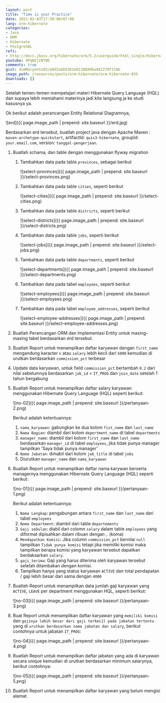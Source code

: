 ```yaml
---
layout: post
title: "Time is your Practice"
date: 2021-02-03T17:50:08+07:00
lang: orm-hibernate
categories:
- Java
- ORM
- Hibernate
- PostgreSQL
refs: 
- http://docs.jboss.org/hibernate/orm/5.2/userguide/html_single/Hibernate_User_Guide.html
youtube: 4PqWZjCN70E
comments: true
gist: dimMaryanto93/e8d2abb5361e811860d6a462270f119b
image_path: /resources/posts/orm-hibernate/orm-hibernate-035
downloads: []
---
```


Setelah temen-temen mempelajari materi Hibernate Query Language (HQL) dan supaya lebih memahami materinya jadi kita langsung ja ke studi kasusnya ya.

Ok berikut adalah perancangan Entity Relational Diagramnya, 

![erd]({{ page.image_path | prepend: site.baseurl }}/erd.jpg)

Berdasarkan erd tersebut, buatlah project java dengan Apache Maven : `maven-archetype-quickstart`, artifactId: `quis3-hibernate`, groupId: `your.email.com`, version: `tanggal-pengerjaan`.

1. Buatlah schama, dan table dengan menggunakan flyway migration
    1. Tambahkan data pada table `provinces`, sebagai berikut

        ![select-provinces]({{ page.image_path | prepend: site.baseurl  }}/select-provinces.png)
    
    2. Tambahkan data pada table `cities`, seperti berikut

        ![select-cities]({{ page.image_path | prepend: site.baseurl  }}/select-cities.png)

    3. Tambahkan data pada table `districts`, seperti berikut

        ![select-districts]({{ page.image_path | prepend: site.baseurl  }}/select-districts.png)

    4. Tambahkan data pada table `jobs`, seperti berikut

        ![select-jobs]({{ page.image_path | prepend: site.baseurl  }}/select-jobs.png)

    5. Tambahkan data pada table `departments`, seperti berikut
        
        ![select-departments]({{ page.image_path | prepend: site.baseurl  }}/select-departments.png)

    6. Tambahkan data pada tabel `employees`, seperti berikut

        ![select-employees]({{ page.image_path | prepend: site.baseurl  }}/select-employees.png)

    7. Tambahkan data pada tabel `employee_addresses`, seperti berikut

        ![select-employee-addresses]({{ page.image_path | prepend: site.baseurl  }}/select-employee-addresses.png)

2. Buatlah Perancangan ORM dan Implementasi Entity untuk masing-masing tabel berdasarkan erd tersebut.

3. Buatlah Report untuk menampilkan daftar karyawan dengan `first_name` mengandung karacter `n` atau `salary` lebih kecil dari `5000` kemudian di urutkan berdasarkan `commission_pct` terbesar

4. Update data karyawan, untuk field `commission_pct` bertambah `0.2` dari nilai sebelumnya berdasarkan `job_id` = `IT_PROG` dan `join_date` setelah 1 tahun bergabung

5. Buatlah Report untuk menampilkan daftar salary karyawan menggunakan Hibernate Query Language (HQL) seperti berikut:

    ![no-02]({{ page.image_path | prepend: site.baseurl  }}/pertanyaan-2.png)

    Berikut adalah ketentuannya:

    1. `nama_karyawan`: gabungkan ke dua kolom `fist_name` dan `last_name`
    2. `Nama Bagian`: diambil dari kolom `depertment_name` di tabel `departments`
    3. `manager_name`: diambil dari kolom `first_name` dan `last_name` berdasarkan `manager_id` di tabel `employees`, jika tidak punya manager tampilkan 'Saya tidak punya manager'
    4. `Nama Jabatan`: dimabil dari kolom `job_title` di tabel `jobs`
    5. Diurutkan `manager_name` dan `nama_karyawan`

6. Buatlah Report untuk menampilkan daftar nama karywan berserta managernya menggunakan Hibernate Query Language (HQL) seperti berikut:
    
    ![no-01]({{ page.image_path | prepend: site.baseurl  }}/pertanyaan-1.png)
    
    Berikut adalah ketentuannya:

    1. `Nama Lengkap`: pengabungan antara `first_name` dan `last_name` dari tabel `employees`
    2. `Nama Department`: diambil dari table `departements`
    3. `Gaji sebulan`: diabil dari colomn `salary` dalam table `employees` yang diformat dipisahkan dalam ribuan dengan `,` (koma)
    4. `Mendapatkan Komisi`: Jika column `commission_pct` bernilai `null` tampilkan `Tidak punya komisi` tetapi jika memiliki komisi maka tampilkan berapa komisi yang karyawan tersebut dapatkan berdaksarkan `salary`.
    5. `gaji_terima`: Gaji yang harus diterima oleh karyawan tersebut setelah ditambakan dengan komisi.
    6. Tampilkan hanya yang status karyawan `ACTIVE` dan total pendapatan / gaji lebih besar dari sama dengan `4000`

7. Buatlah Report untuk menampilkan data jumlah gaji karyawan yang `ACTIVE`, `LEAVE` per department menggunakan HQL, seperti berikut:

    ![no-03]({{ page.image_path | prepend: site.baseurl  }}/pertanyaan-3.png)


8. Buat Report untuk menampilkan daftar karyawan yang `memiliki komisi` dan `gajinya lebih besar dari gaji terkecil pada jabatan tertentu` yang di `urutkan berdasarkan nama jabatan dan salary`, berikut contohnya untuk jabatan `IT_PROG`:

    ![no-04]({{ page.image_path | prepend: site.baseurl  }}/pertanyaan-4.png)

9. Buatlah Report untuk menampilkan daftar jabatan yang ada di karyawan secara unique kemudian di urutkan berdasarkan minimum salarynya, berikut contohnya:

    ![no-05]({{ page.image_path | prepend: site.baseurl  }}/pertanyaan-5.png)

10. Buatlah Report untuk menampilkan daftar karyawan yang belum mengisi alamat.

